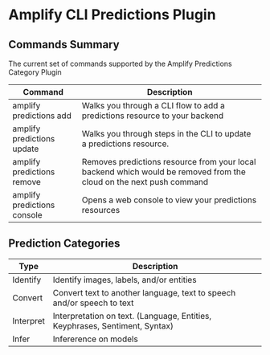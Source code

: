 # Amplify CLI Predictions Plugin

## Commands Summary

The current set of commands supported by the Amplify Predictions Category Plugin

| Command              | Description |
| --- | --- |
| amplify predictions add | Walks you through a CLI flow to add a predictions resource to your backend   |
| amplify predictions update | Walks you through steps in the CLI to update a predictions resource.  |
| amplify predictions remove | Removes predictions resource from your local backend which would be removed from the cloud on the next push command |
| amplify predictions console | Opens a web console to view your predictions resources |

## Prediction Categories
| Type              | Description |
| --- | --- |
| Identify | Identify images, labels, and/or entities  |
| Convert | Convert text to another language, text to speech and/or speech to text  |
| Interpret | Interpretation on text. (Language, Entities, Keyphrases, Sentiment, Syntax)  |
| Infer | Infererence on models  |

